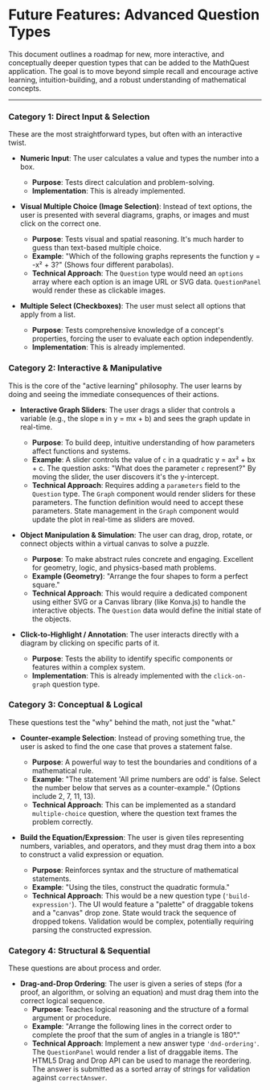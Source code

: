 # Future Features: Advanced Question Types

This document outlines a roadmap for new, more interactive, and conceptually deeper question types that can be added to the MathQuest application. The goal is to move beyond simple recall and encourage active learning, intuition-building, and a robust understanding of mathematical concepts.

---

### Category 1: Direct Input & Selection

These are the most straightforward types, but often with an interactive twist.

*   **Numeric Input**: The user calculates a value and types the number into a box.
    *   **Purpose**: Tests direct calculation and problem-solving.
    *   **Implementation**: This is already implemented.

*   **Visual Multiple Choice (Image Selection)**: Instead of text options, the user is presented with several diagrams, graphs, or images and must click on the correct one.
    *   **Purpose**: Tests visual and spatial reasoning. It's much harder to guess than text-based multiple choice.
    *   **Example**: "Which of the following graphs represents the function y = -x² + 3?" (Shows four different parabolas).
    *   **Technical Approach**: The `Question` type would need an `options` array where each option is an image URL or SVG data. `QuestionPanel` would render these as clickable images.

*   **Multiple Select (Checkboxes)**: The user must select all options that apply from a list.
    *   **Purpose**: Tests comprehensive knowledge of a concept's properties, forcing the user to evaluate each option independently.
    *   **Implementation**: This is already implemented.

### Category 2: Interactive & Manipulative

This is the core of the "active learning" philosophy. The user learns by doing and seeing the immediate consequences of their actions.

*   **Interactive Graph Sliders**: The user drags a slider that controls a variable (e.g., the slope `m` in y = mx + b) and sees the graph update in real-time.
    *   **Purpose**: To build deep, intuitive understanding of how parameters affect functions and systems.
    *   **Example**: A slider controls the value of `c` in a quadratic y = ax² + bx + c. The question asks: "What does the parameter `c` represent?" By moving the slider, the user discovers it's the y-intercept.
    *   **Technical Approach**: Requires adding a `parameters` field to the `Question` type. The `Graph` component would render sliders for these parameters. The function definition would need to accept these parameters. State management in the `Graph` component would update the plot in real-time as sliders are moved.

*   **Object Manipulation & Simulation**: The user can drag, drop, rotate, or connect objects within a virtual canvas to solve a puzzle.
    *   **Purpose**: To make abstract rules concrete and engaging. Excellent for geometry, logic, and physics-based math problems.
    *   **Example (Geometry)**: "Arrange the four shapes to form a perfect square."
    *   **Technical Approach**: This would require a dedicated component using either SVG or a Canvas library (like Konva.js) to handle the interactive objects. The `Question` data would define the initial state of the objects.

*   **Click-to-Highlight / Annotation**: The user interacts directly with a diagram by clicking on specific parts of it.
    *   **Purpose**: Tests the ability to identify specific components or features within a complex system.
    *   **Implementation**: This is already implemented with the `click-on-graph` question type.

### Category 3: Conceptual & Logical

These questions test the "why" behind the math, not just the "what."

*   **Counter-example Selection**: Instead of proving something true, the user is asked to find the one case that proves a statement false.
    *   **Purpose**: A powerful way to test the boundaries and conditions of a mathematical rule.
    *   **Example**: "The statement 'All prime numbers are odd' is false. Select the number below that serves as a counter-example." (Options include 2, 7, 11, 13).
    *   **Technical Approach**: This can be implemented as a standard `multiple-choice` question, where the question text frames the problem correctly.

*   **Build the Equation/Expression**: The user is given tiles representing numbers, variables, and operators, and they must drag them into a box to construct a valid expression or equation.
    *   **Purpose**: Reinforces syntax and the structure of mathematical statements.
    *   **Example**: "Using the tiles, construct the quadratic formula."
    *   **Technical Approach**: This would be a new question type (`'build-expression'`). The UI would feature a "palette" of draggable tokens and a "canvas" drop zone. State would track the sequence of dropped tokens. Validation would be complex, potentially requiring parsing the constructed expression.

### Category 4: Structural & Sequential

These questions are about process and order.

*   **Drag-and-Drop Ordering**: The user is given a series of steps (for a proof, an algorithm, or solving an equation) and must drag them into the correct logical sequence.
    *   **Purpose**: Teaches logical reasoning and the structure of a formal argument or procedure.
    *   **Example**: "Arrange the following lines in the correct order to complete the proof that the sum of angles in a triangle is 180°."
    *   **Technical Approach**: Implement a new answer type `'dnd-ordering'`. The `QuestionPanel` would render a list of draggable items. The HTML5 Drag and Drop API can be used to manage the reordering. The answer is submitted as a sorted array of strings for validation against `correctAnswer`.
